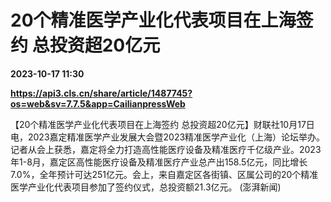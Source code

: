 # 20个精准医学产业化代表项目在上海签约 总投资超20亿元

**2023-10-17 11:30**

**https://api3.cls.cn/share/article/1487745?os=web&sv=7.7.5&app=CailianpressWeb**

【20个精准医学产业化代表项目在上海签约 总投资超20亿元】财联社10月17日电，2023嘉定精准医学产业发展大会暨2023精准医学产业化（上海）论坛举办。记者从会上获悉，嘉定将全力打造高性能医疗设备及精准医疗千亿级产业。2023年1-8月，嘉定区高性能医疗设备及精准医疗产业总产出158.5亿元，同比增长7.0%，全年预计可达251亿元。会上，来自嘉定区各街镇、区属公司的20个精准医学产业化代表项目参加了签约仪式，总投资额21.3亿元。 (澎湃新闻)